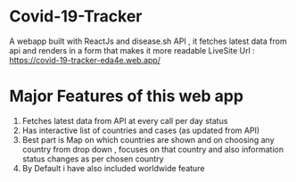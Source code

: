 # Covid-19-Tracker
A webapp built with ReactJs and disease.sh API , it fetches latest data from api and renders in a form that makes it more readable
LiveSite Url : https://covid-19-tracker-eda4e.web.app/

# Major Features of this web app
1. Fetches latest data from API at every call per day status
2. Has interactive list of countries and cases (as updated from API)
3. Best part is Map on which countries are shown and on choosing any country from drop down , focuses on that country and also information status changes as per chosen country
4. By Default i have also included worldwide feature  
